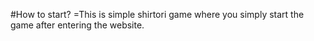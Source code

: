 #How to start?
=This is simple shirtori game where you simply start the game after entering the website.